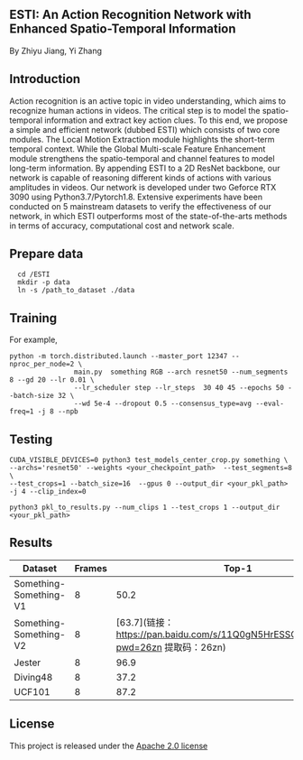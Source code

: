 
ESTI: An Action Recognition Network with Enhanced Spatio-Temporal Information
---------------------
By Zhiyu Jiang, Yi Zhang



Introduction
----------------
Action recognition is an active topic in video understanding, which aims to recognize human actions in videos. The critical step is to model the spatio-temporal information and extract key action clues. To this end, we propose a simple and efficient network (dubbed ESTI) which consists of two core modules. The Local Motion Extraction module highlights the short-term temporal context. While the Global Multi-scale Feature Enhancement module strengthens the spatio-temporal and channel features to model long-term information. By appending ESTI to a 2D ResNet backbone, our network is capable of reasoning different kinds of actions with various amplitudes in videos. Our network is developed under two Geforce RTX 3090 using Python3.7/Pytorch1.8. Extensive experiments have been conducted on 5 mainstream datasets to verify the effectiveness of our network, in which ESTI outperforms most of the state-of-the-arts methods in terms of accuracy, computational cost and network scale.

Prepare data
----------
```
  cd /ESTI
  mkdir -p data
  ln -s /path_to_dataset ./data
```

Training
--------------
For example,
```shell
python -m torch.distributed.launch --master_port 12347 --nproc_per_node=2 \
                main.py  something RGB --arch resnet50 --num_segments 8 --gd 20 --lr 0.01 \
                --lr_scheduler step --lr_steps  30 40 45 --epochs 50 --batch-size 32 \
                --wd 5e-4 --dropout 0.5 --consensus_type=avg --eval-freq=1 -j 8 --npb
```



Testing
-----------
```shell
CUDA_VISIBLE_DEVICES=0 python3 test_models_center_crop.py something \
--archs='resnet50' --weights <your_checkpoint_path>  --test_segments=8  \
--test_crops=1 --batch_size=16  --gpus 0 --output_dir <your_pkl_path> -j 4 --clip_index=0
```
```shell
python3 pkl_to_results.py --num_clips 1 --test_crops 1 --output_dir <your_pkl_path>  
```

Results
---------
| Dataset                | Frames | Top-1 |
|------------------------|--------|-------|
| Something-Something-V1 | 8      | 50.2  |
| Something-Something-V2 | 8      | [63.7](链接：https://pan.baidu.com/s/11Q0gN5HrESSGrNodBh9EDw?pwd=26zn 提取码：26zn)  |
| Jester                 | 8      | 96.9  |
| Diving48               | 8      | 37.2  |
| UCF101                 | 8      | 87.2  |


License
--------
This project is released under the [Apache 2.0 license](LICENSE)
